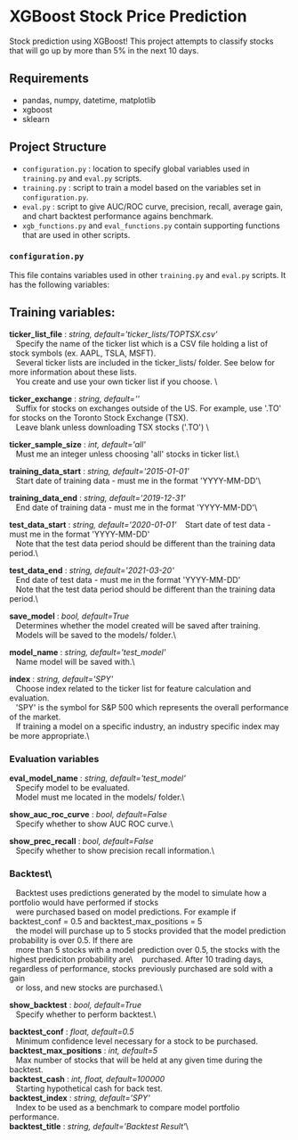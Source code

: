 # XGBoost Stock Price Prediction

Stock prediction using XGBoost! This project attempts to classify stocks that will go up by more than 5% in the next 10 days.

## Requirements
- pandas, numpy, datetime, matplotlib
- xgboost
- sklearn

## Project Structure
- `configuration.py` : location to specify global variables used in `training.py` and `eval.py` scripts.
- `training.py` : script to train a model based on the variables set in `configuration.py`.
- `eval.py` : script to give AUC/ROC curve, precision, recall, average gain, and chart backtest performance agains benchmark.
- `xgb_functions.py` and `eval_functions.py` contain supporting functions that are used in other scripts.

### `configuration.py`

This file contains variables used in other `training.py` and `eval.py` scripts. It has the following variables:

## **Training variables:**

**ticker_list_file** : *string, default='ticker_lists/TOPTSX.csv'* \
&nbsp;&nbsp;&nbsp;Specify the name of the ticker list which is a CSV file holding a list of stock symbols (ex. AAPL, TSLA, MSFT). \
&nbsp;&nbsp;&nbsp;Several ticker lists are included in the ticker_lists/ folder. See below for more information about these lists. \
&nbsp;&nbsp;&nbsp;You create and use your own ticker list if you choose. \

**ticker_exchange** : *string, default=''* \
&nbsp;&nbsp;&nbsp;Suffix for stocks on exchanges outside of the US. For example, use '.TO' for stocks on the Toronto Stock Exchange (TSX).\
&nbsp;&nbsp;&nbsp;Leave blank unless downloading TSX stocks ('.TO') \

**ticker_sample_size** : *int, default='all'* \
&nbsp;&nbsp;&nbsp;Must me an integer unless choosing 'all' stocks in ticker list.\

**training_data_start** : *string, default='2015-01-01'* \
&nbsp;&nbsp;&nbsp;Start date of training data - must me in the format 'YYYY-MM-DD'\

**training_data_end** : *string, default='2019-12-31'*\
&nbsp;&nbsp;&nbsp;End date of training data - must me in the format 'YYYY-MM-DD'\

**test_data_start** : *string, default='2020-01-01'*
&nbsp;&nbsp;&nbsp;Start date of test data - must me in the format 'YYYY-MM-DD'\
&nbsp;&nbsp;&nbsp;Note that the test data period should be different than the training data period.\

**test_data_end** : *string, default='2021-03-20'*\
&nbsp;&nbsp;&nbsp;End date of test data - must me in the format 'YYYY-MM-DD'\
&nbsp;&nbsp;&nbsp;Note that the test data period should be different than the training data period.\

**save_model** : *bool, default=True*\
&nbsp;&nbsp;&nbsp;Determines whether the model created will be saved after training.\
&nbsp;&nbsp;&nbsp;Models will be saved to the models/ folder.\

**model_name** : *string, default='test_model'*\
&nbsp;&nbsp;&nbsp;Name model will be saved with.\

**index** : *string, default='SPY'*\
&nbsp;&nbsp;&nbsp;Choose index related to the ticker list for feature calculation and evaluation.\
&nbsp;&nbsp;&nbsp;'SPY' is the symbol for S&P 500 which represents the overall performance of the market.\
&nbsp;&nbsp;&nbsp;If training a model on a specific industry, an industry specific index may be more appropriate.\

### **Evaluation variables**

**eval_model_name** : *string, default='test_model'*\
&nbsp;&nbsp;&nbsp;Specify model to be evaluated.\
&nbsp;&nbsp;&nbsp;Model must me located in the models/ folder.\

**show_auc_roc_curve** : *bool, default=False*\
&nbsp;&nbsp;&nbsp;Specify whether to show AUC ROC curve.\

**show_prec_recall** : *bool, default=False*\
&nbsp;&nbsp;&nbsp;Specify whether to show precision recall information.\

### **Backtest**\
&nbsp;&nbsp;&nbsp;Backtest uses predictions generated by the model to simulate how a portfolio would have performed if stocks\
&nbsp;&nbsp;&nbsp;were purchased based on model predictions. For example if backtest_conf = 0.5 and backtest_max_positions = 5\
&nbsp;&nbsp;&nbsp;the model will purchase up to 5 stocks provided that the model prediction probability is over 0.5. If there are\
&nbsp;&nbsp;&nbsp;more than 5 stocks with a model prediction over 0.5, the stocks with the highest prediciton probability are\ 
&nbsp;&nbsp;&nbsp;purchased. After 10 trading days, regardless of performance, stocks previously purchased are sold with a gain\
&nbsp;&nbsp;&nbsp;or loss, and new stocks are purchased.\

**show_backtest** : *bool, default=True*\
&nbsp;&nbsp;&nbsp;Specify whether to perform backtest.\

**backtest_conf** : *float, default=0.5*\
&nbsp;&nbsp;&nbsp;Minimum confidence level necessary for a stock to be purchased.\
**backtest_max_positions** : *int, default=5*\
&nbsp;&nbsp;&nbsp;Max number of stocks that will be held at any given time during the backtest.\
**backtest_cash** : *int, float, default=100000*\
&nbsp;&nbsp;&nbsp;Starting hypothetical cash for back test.\
**backtest_index** : *string, default='SPY'*\
&nbsp;&nbsp;&nbsp;Index to be used as a benchmark to compare model portfolio performance.\
**backtest_title** : *string, default='Backtest Result'*\


